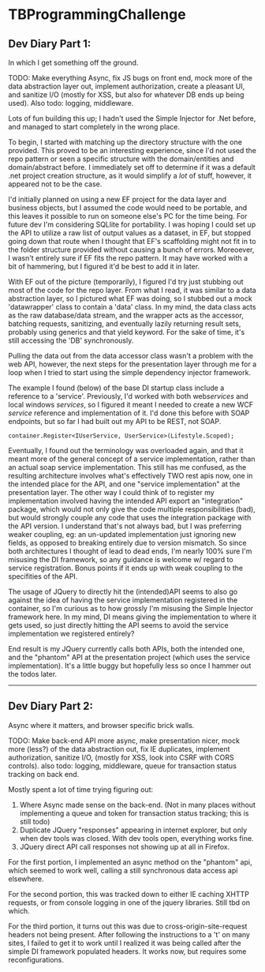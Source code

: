 # TBProgrammingChallenge

## Dev Diary Part 1:
In which I get something off the ground.

TODO: Make everything Async, fix JS bugs on front end, mock more of the data abstraction layer out, implement authorization, create a pleasant UI, and sanitize I/O (mostly for XSS, but also for whatever DB ends up being used). Also todo: logging, middleware.

Lots of fun building this up; I hadn't used the Simple Injector for .Net before, and managed to start completely in the wrong place.

To begin, I started with matching up the directory structure with the one provided. This proved to be an interesting experience, since I'd not used the repo pattern or seen a specific structure with the domain/entities and domain/abstract before. I immediately set off to determine if it was a default .net project creation structure, as it would simplify a *lot* of stuff, however, it appeared not to be the case. 

I'd initially planned on using a new EF project for the data layer and business objects, but I assumed the code would need to be portable, and this leaves it possible to run on someone else's PC for the time being. For future dev I'm considering SQLlite for portability. I was hoping I could set up the API to utilize a raw list of output values as a dataset, in EF, but stopped going down that route when I thought that EF's scaffolding might not fit in to the folder structure provided without causing a bunch of errors. Moreoever, I wasn't entirely sure if EF fits the repo pattern. It may have worked with a bit of hammering, but I figured it'd be best to add it in later.

With EF out of the picture (temporarily), I figured I'd try just stubbing out most of the code for the repo layer. From what I read, it was similar to a data abstraction layer, so I pictured what EF was doing, so I stubbed out a mock 'datawrapper' class to contain a 'data' class. In my mind, the data class acts as the raw database/data stream, and the wrapper acts as the accessor, batching requests, sanitizing, and eventually lazily returning result sets, probably using generics and that yield keyword. For the sake of time, it's still accessing the 'DB' synchronously. 

Pulling the data out from the data accessor class wasn't a problem with the web API, however, the next steps for the presentation layer through me for a loop when I tried to start using the simple dependency injector framework.

The example I found (below) of the base DI startup class include a reference to a 'service'. Previously, I'd worked with both web*services* and local windows *services*, so I figured it meant I needed to create a new WCF *service* reference and implementation of it. I'd done this before with SOAP endpoints, but so far I had built out my API to be REST, not SOAP.

 ```container.Register<IUserService, UserService>(Lifestyle.Scoped);```

Eventually, I found out the terminology was overloaded again, and that it meant more of the general concept of a service implementation, rather than an actual soap service implementation. This still has me confused, as the resulting architecture involves what's effectively TWO rest apis now, one in the intended place for the API, and one "service implementation" at the presentation layer. The other way I could think of to register my implementation involved having the intended API export an "integration" package, which would not only give the code multiple responsibilities (bad), but would strongly couple any code that uses the integration package with the API version. I understand that's not always bad, but I was preferring weaker coupling, eg: an un-updated implementation just ignoring new fields, as opposed to breaking entirely due to version mismatch. So since both architectures I thought of lead to dead ends, I'm nearly 100% sure I'm misusing the DI framework, so any guidance is welcome w/ regard to service registration. Bonus points if it ends up with weak coupling to the specifities of the API.

The usage of JQuery to directly hit the (intended)API seems to also go against the idea of having the service implementation registered in the container, so I'm curious as to how grossly I'm misusing the Simple Injector framework here. In my mind, DI means giving the implementation to where it gets used, so just directly hitting the API seems to avoid the service implementation we registered entirely?

End result is my JQuery currently calls both APIs, both the intended one, and the "phantom" API at the presentation project (which uses the service implementation). It's a little buggy but hopefully less so once I hammer out the todos later.

___

## Dev Diary Part 2:
Async where it matters, and browser specific brick walls.

TODO: Make back-end API more async, make presentation nicer, mock more (less?) of the data abstraction out, fix IE duplicates, implement authorization, sanitize I/O, (mostly for XSS, look into CSRF with CORS controls). also todo: logging, middleware, queue for transaction status tracking on back end. 

Mostly spent a lot of time trying figuring out: 

1) Where Async made sense on the back-end. (Not in many places without implementing a queue and token for transaction status tracking; this is still todo)
2) Duplicate JQuery "responses" appearing in internet explorer, but only when dev tools was closed. With dev tools open, everything works fine.
3) JQuery direct API call responses not showing up at all in Firefox.

For the first portion, I implemented an async method on the "phantom" api, which seemed to work well, calling a still synchronous data access api elsewhere.

For the second portion, this was tracked down to either IE caching XHTTP requests, or from console logging in one of the jquery libraries. Still tbd on which.

For the third portion, it turns out this was due to cross-origin-site-request headers not being present. After following the instructions to a 't' on many sites, I failed to get it to work
until I realized it was being called after the simple DI framework populated headers. It works now, but requires some reconfigurations.

